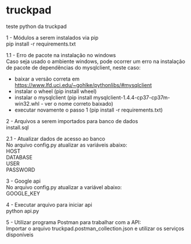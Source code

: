 # truckpad
teste python da truckpad

1 - Módulos a serem instalados via pip\
pip install -r requirements.txt

1.1 - Erro de pacote na instalação no windows\
Caso seja usado o ambiente windows, pode ocorrer um erro na instalação de pacote de dependências do mysqlclient, neste caso:
* baixar a versão correta em https://www.lfd.uci.edu/~gohlke/pythonlibs/#mysqlclient
* instalar o wheel (pip install wheel)
* instalar o mysqlclient (pip install mysqlclient-1.4.4-cp37-cp37m-win32.whl - ver o nome correto baixado)
* executar novamente o passo 1 (pip install -r requirements.txt)

2 - Arquivos a serem importados para banco de dados\
install.sql

2.1 - Atualizar dados de acesso ao banco\
No arquivo config.py atualizar as variáveis abaixo:\
HOST\
DATABASE\
USER\
PASSWORD

3 - Google api\
No arquivo config.py atualizar a variável abaixo:\
GOOGLE_KEY

4 - Executar arquivo para iniciar api\
python api.py

5 - Utilizar programa Postman para trabalhar com a API:\
Importar o arquivo truckpad.postman_collection.json e utilizar os serviços disponíveis
